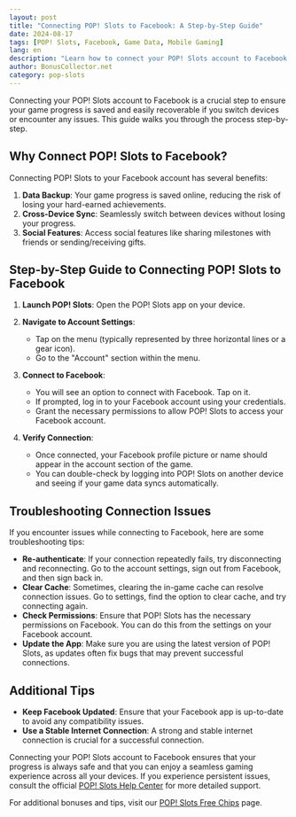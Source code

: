 ```yaml
---
layout: post
title: "Connecting POP! Slots to Facebook: A Step-by-Step Guide"
date: 2024-08-17
tags: [POP! Slots, Facebook, Game Data, Mobile Gaming]
lang: en
description: "Learn how to connect your POP! Slots account to Facebook with this easy-to-follow guide, ensuring your game data is securely synced and easily recoverable."
author: BonusCollector.net
category: pop-slots
---
```


Connecting your POP! Slots account to Facebook is a crucial step to ensure your game progress is saved and easily recoverable if you switch devices or encounter any issues. This guide walks you through the process step-by-step.

## Why Connect POP! Slots to Facebook?

Connecting POP! Slots to your Facebook account has several benefits:

1. **Data Backup**: Your game progress is saved online, reducing the risk of losing your hard-earned achievements.
2. **Cross-Device Sync**: Seamlessly switch between devices without losing your progress.
3. **Social Features**: Access social features like sharing milestones with friends or sending/receiving gifts.

## Step-by-Step Guide to Connecting POP! Slots to Facebook

1. **Launch POP! Slots**: Open the POP! Slots app on your device.
  
2. **Navigate to Account Settings**:
   - Tap on the menu (typically represented by three horizontal lines or a gear icon).
   - Go to the "Account" section within the menu.

3. **Connect to Facebook**:
   - You will see an option to connect with Facebook. Tap on it.
   - If prompted, log in to your Facebook account using your credentials.
   - Grant the necessary permissions to allow POP! Slots to access your Facebook account.

4. **Verify Connection**:
   - Once connected, your Facebook profile picture or name should appear in the account section of the game.
   - You can double-check by logging into POP! Slots on another device and seeing if your game data syncs automatically.

## Troubleshooting Connection Issues

If you encounter issues while connecting to Facebook, here are some troubleshooting tips:

- **Re-authenticate**: If your connection repeatedly fails, try disconnecting and reconnecting. Go to the account settings, sign out from Facebook, and then sign back in.
- **Clear Cache**: Sometimes, clearing the in-game cache can resolve connection issues. Go to settings, find the option to clear cache, and try connecting again.
- **Check Permissions**: Ensure that POP! Slots has the necessary permissions on Facebook. You can do this from the settings on your Facebook account.
- **Update the App**: Make sure you are using the latest version of POP! Slots, as updates often fix bugs that may prevent successful connections.

## Additional Tips

- **Keep Facebook Updated**: Ensure that your Facebook app is up-to-date to avoid any compatibility issues.
- **Use a Stable Internet Connection**: A strong and stable internet connection is crucial for a successful connection.

Connecting your POP! Slots account to Facebook ensures that your progress is always safe and that you can enjoy a seamless gaming experience across all your devices. If you experience persistent issues, consult the official [POP! Slots Help Center](https://playstudios.helpshift.com/hc/en/6-pop-slots-casino/) for more detailed support.

For additional bonuses and tips, visit our [POP! Slots Free Chips](https://bonuscollector.net/pop-slots-free-chips/) page.
